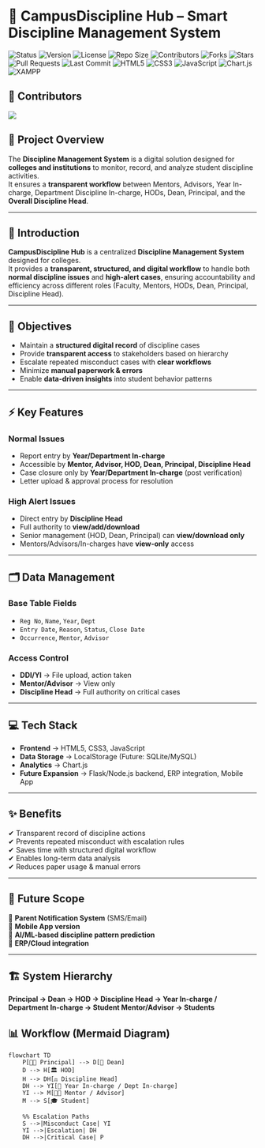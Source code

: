 # 📘 CampusDiscipline Hub – Smart Discipline Management System  

![Status](https://img.shields.io/badge/Status-In%20Progress-yellow)
![Version](https://img.shields.io/badge/Version-1.0-blue)
![License](https://img.shields.io/badge/License-MIT-green)
![Repo Size](https://img.shields.io/github/repo-size/Campus-Discipline-Hub/Discipline-Management-System)
![Contributors](https://img.shields.io/github/contributors/Campus-Discipline-Hub/Discipline-Management-System)
![Forks](https://img.shields.io/github/forks/Campus-Discipline-Hub/Discipline-Management-System?style=social)
![Stars](https://img.shields.io/github/stars/Campus-Discipline-Hub/Discipline-Management-System?style=social)
![Pull Requests](https://img.shields.io/github/issues-pr/Campus-Discipline-Hub/Discipline-Management-System)
![Last Commit](https://img.shields.io/github/last-commit/Campus-Discipline-Hub/Discipline-Management-System)
![HTML5](https://img.shields.io/badge/Frontend-HTML5-orange?logo=html5)
![CSS3](https://img.shields.io/badge/Frontend-CSS3-blue?logo=css3)
![JavaScript](https://img.shields.io/badge/Frontend-JavaScript-yellow?logo=javascript)
![Chart.js](https://img.shields.io/badge/Analytics-Chart.js-pink?logo=chartdotjs)
![XAMPP](https://img.shields.io/badge/Backend-XAMPP-F37623?logo=xampp&logoColor=white)


## 👥 Contributors

<a href="https://github.com/Campus-Discipline-Hub/Discipline-Management-System/graphs/contributors">
  <img src="https://contrib.rocks/image?repo=Campus-Discipline-Hub/Discipline-Management-System" />
</a>

## 📌 Project Overview  
The **Discipline Management System** is a digital solution designed for **colleges and institutions** to monitor, record, and analyze student discipline activities.  
It ensures a **transparent workflow** between Mentors, Advisors, Year In-charge, Department Discipline In-charge, HODs, Dean, Principal, and the **Overall Discipline Head**.  

---

## 📖 Introduction  
**CampusDiscipline Hub** is a centralized **Discipline Management System** designed for colleges.  
It provides a **transparent, structured, and digital workflow** to handle both **normal discipline issues** and **high-alert cases**, ensuring accountability and efficiency across different roles (Faculty, Mentors, HODs, Dean, Principal, Discipline Head).  

---

## 🎯 Objectives  
- Maintain a **structured digital record** of discipline cases  
- Provide **transparent access** to stakeholders based on hierarchy  
- Escalate repeated misconduct cases with **clear workflows**  
- Minimize **manual paperwork & errors**  
- Enable **data-driven insights** into student behavior patterns  

---

## ⚡ Key Features  
### Normal Issues  
- Report entry by **Year/Department In-charge**  
- Accessible by **Mentor, Advisor, HOD, Dean, Principal, Discipline Head**  
- Case closure only by **Year/Department In-charge** (post verification)  
- Letter upload & approval process for resolution  

### High Alert Issues  
- Direct entry by **Discipline Head**  
- Full authority to **view/add/download**  
- Senior management (HOD, Dean, Principal) can **view/download only**  
- Mentors/Advisors/In-charges have **view-only** access  

---

## 🗂 Data Management  

### **Base Table Fields**  
- `Reg No`, `Name`, `Year`, `Dept`  
- `Entry Date`, `Reason`, `Status`, `Close Date`  
- `Occurrence`, `Mentor`, `Advisor`  

### **Access Control**  
- **DDI/YI** → File upload, action taken  
- **Mentor/Advisor** → View only  
- **Discipline Head** → Full authority on critical cases  

---

## 💻 Tech Stack  

- **Frontend** → HTML5, CSS3, JavaScript  
- **Data Storage** → LocalStorage (Future: SQLite/MySQL)  
- **Analytics** → Chart.js  
- **Future Expansion** → Flask/Node.js backend, ERP integration, Mobile App  

---

## ✨ Benefits  
✔ Transparent record of discipline actions  
✔ Prevents repeated misconduct with escalation rules  
✔ Saves time with structured digital workflow  
✔ Enables long-term data analysis  
✔ Reduces paper usage & manual errors  

---

## 🚀 Future Scope  
📩 **Parent Notification System** (SMS/Email)  
📱 **Mobile App version**  
🤖 **AI/ML-based discipline pattern prediction**  
🔗 **ERP/Cloud integration**  

---

## 🏗️ System Hierarchy  

**Principal → Dean → HOD → Discipline Head → Year In-charge / Department In-charge → Student Mentor/Advisor → Students**  

## 📊 Workflow (Mermaid Diagram)

```mermaid
flowchart TD
    P[👨‍🏫 Principal] --> D[📘 Dean]
    D --> H[🏛 HOD]
    H --> DH[⚖ Discipline Head]
    DH --> YI[📂 Year In-charge / Dept In-charge]
    YI --> M[👨‍💼 Mentor / Advisor]
    M --> S[🎓 Student]

    %% Escalation Paths
    S -->|Misconduct Case| YI
    YI -->|Escalation| DH
    DH -->|Critical Case| P

